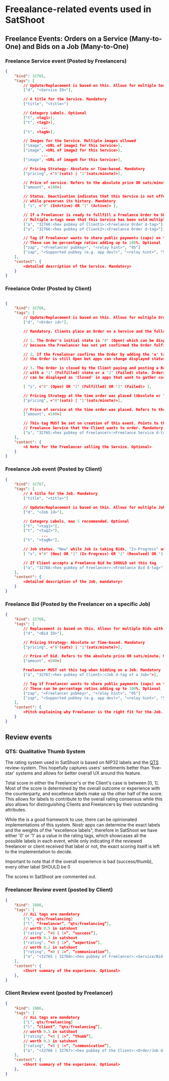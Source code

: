 # Freealance-related events used in SatShoot

## Freelance Events: Orders on a Service (Many-to-One) and Bids on a Job (Many-to-One)

### Freelance Service event (Posted by Freelancers)

```json
{
    "kind": 32765,
    "tags": [
        // Update/Replacement is based on this. Allows for multiple Services with simple edits. Mandatory
        ["d", "<Service ID>"],

        // A title for the Service. Mandatory
        ["title", "<title>"]

        // Category Labels. Optional
        ["t", <tag1>],
        ["t", <tag2>],
                ...
        ["t", <tagN>],

        // Images for the Service. Multiple images allowed
        ["image", <URL of image1 for this Service>],
        ["image", <URL of image2 for this Service>],
                ...
        ["image", <URL of imageN for this Service>],

        // Pricing Strategy: Absolute or Time-based. Mandatory
        ["pricing", <'0'(sats) | '1'(sats/minute)>],

        // Price of service. Refers to the absolute price OR sats/minute. Mandatory
        ["amount", <100>]

        // Status. Deactivation indicates that this Service is not offered anymore
        // while preserves its history. Mandatory
        [ "s", <'0' (InActive) OR '1' (Active)> ],

        // If a Freelancer is ready to fullfill a Freelance Order he SHOULD set this.
        // Multiple a-tags mean that this Service has been sold multiple times
        ["a", "32766:<hex pubkey of Client1>:<Freelance Order d-tag>"],
        ["a", "32766:<hex pubkey of Client2>:<Freelance Order d-tag>"],

        // Tag if Freelancer wants to share public payments (zaps) on this Service
        // These can be percentage ratios adding up to 100%. Optional
        ["zap", "<Freelancer pubkey>", "<relay hint>", "95"]
        ["zap", "<Supported pubkey (e.g. app dev)>", "<relay hint>", "5"]
    ],
    "content": {
        <detailed description of the Service. Mandatory>
    }
}
```

### Freelance Order (Posted by Client)

```json

{
    "kind": 32766,
    "tags": [
        // Update/Replacement is based on this. Allows for multiple Orders with simple edits. Mandatory
        ["d", "<Order id>"],

        // Mandatory. Clients place an Order on a Service and the following happens:

        // 1. The Order's initial state is '0' (Open) which can be displayed as 'Pending' in apps,
        // because the Freelancer has not yet confirmed the Order fulfillment

        // 2. If the Freelancer confirms the Order by adding the 'a' tag of this Order to its Service,
        // the Order is still Open but apps can change displayed status to 'In Fulfillment'

        // 3. The Order is closed by the Client paying and posting a Review. This concludes the Order
        // with a '1' (Fulfilled) state or a '2' (Failed) state. Orders with Fulfilled and Failed states
        // can be displayed as 'Closed' in apps that want to gather cocluded Orders together.

        [ "s", <'0' (Open) OR '1' (Fulfilled) OR '2' (Failed)> ],

        // Pricing Strategy at the time order was placed (Absolute or Time-based). Mandatory
        ["pricing", <'0'(sats) | '1'(sats/minute)>],

        // Price of service at the time order was placed. Refers to the absolute price OR sats/minute. Mandatory
        ["amount", <100>]

        // This tag MUST be set on creation of this event. Points to the
        // Freelance Service that the Client wants to order. Mandatory
        ["a", "32765:<hex pubkey of Freelancer>:<Freelance Service d-tag>"],
    ],
    "content": {
        <A Note for the Freelancer selling the Service. Optional>
    }
}

```

### Freelance Job event (Posted by Client)

```json
{
    "kind": 32767,
    "tags": [
        // A title for the Job. Mandatory
        ["title", "<title>"]

        // Update/Replacement is based on this. Allows for multiple Jobs with simple edits. Mandatory
        ["d", "<Job id>"],

        // Category Labels, max 5 recommended. Optional
        ["t", "<tag1>"],
        ["t", "<tag2>"],
                ...
        ["t", "<tagN>"],

        // Job status. "New" while Job is taking Bids, "In-Progress" as soon as a Bid is taken, and "Resolved/Failed" when the Job is concluded
        [ "s", <'0' (New) OR '1' (In Progress) OR '2' (Resolved) OR '3' (Failed)> ],

        // If Client accepts a Freelance Bid he SHOULD set this tag
        ["a", "32768:<hex pubkey of Freelancer>:<Freelance Bid d-tag>"],
    ],
    "content": {
        <detailed description of the Job, mandatory>
    }
}
```

### Freelance Bid (Posted by the Freelancer on a specific Job)

```json
{
    "kind": 32768,
    "tags": [
        // Replacement is based on this. Allows for multiple Bids with simple edits. Mandatory
        ["d", "<Bid ID>"],

        // Pricing Strategy: Absolute or Time-based. Mandatory
        ["pricing", <'0'(sats) | '1'(sats/minute)>],

        // Price of bid. Refers to the absolute price OR sats/minute. Mandatory
        ["amount", <500>]

        Freelancer MUST set this tag when bidding on a Job. Mandatory
        ["a", "32767:<hex pubkey of Client>:<Job d-tag of a Job>">],

        // Tag if Freelancer wants to share public payments (zaps) on this Service
        // These can be percentage ratios adding up to 100%. Optional
        ["zap", "<Freelancer pubkey>", "<relay hint>", "95"]
        ["zap", "<Supported pubkey (e.g. app dev)>", "<relay hint>", "5"]
    ],
    "content": {
        <Pitch explaining why Freelancer is the right fit for the Job. Optional>,
    }
}
```

## Review events

### QTS: Qualitative Thumb System

The rating system used in SatShoot is based on NIP32 labels and the [QTS](https://habla.news/u/arkinox@arkinox.tech/DLAfzJJpQDS4vj3wSleum) review-system.
This hopefully captures users' sentiments better than 'five-star' systems and
allows for better overall UX around this feature.

Total score in either the Freelancer's or the Client's case is between [0, 1].
Most of the score is determined by the overall outcome or experience with the counterparty,
and excellence labels make up the other half of the score. This allows for labels
to contribute to the overall rating consensus while this also allows for distinguishing
Clients and Freelancers by their outstanding attributes.

While the is a good framework to use, there can be opinionated implementations of this system.
Nostr apps can determine the exact labels and the weights of the "excellence labels",
therefore in SatShoot we have either '0' or '1' as a value in the rating tags,
which showcases all the possible labels in each event, while only indicating if 
the reviewed freelancer or client received that label or not, the exact scoring itself is 
left to the implementation to decide.

Important to note that if the overall experience is bad (success/thumb), every other label SHOULD be 0

The scores in SatShoot are commented out.

### Freelancer Review event (posted by Client)

```json
{
    "kind": 1986,
    "tags": [
        // ALL tags are mandatory
        ["L", qts/freelancing]
        ["l", “freelancer”, “qts/freelancing”],
        // worth 0.5 in satshoot
        ["rating", “<0 | 1>”, “success”],
        // worth 0.3 in satshoot
        ["rating", “<0 | 1>”, “expertise”], 
        // worth 0.2 in satshoot
        ["rating", “<0 | 1>”, “communication”], 
        ["a", "<32765 | 32768>:<hex pubkey of Freelancer>:<Service/Bid d-tag>"],
    ],
    "content": {
        <Short summary of the experience. Optional>
    },
}
```

### Client Review event (posted by Freelancer)

```json
{
    "kind": 1986,
    "tags": [
        // ALL tags are mandatory
        ["L", qts/freelancing]
        ["l", “client”, “qts/freelancing”],
        // worth 0.5 in satshoot
        ["rating", “<0 | 1>”, “thumb”], 
        // worth 0.5 in satshoot
        ["rating", “<0 | 1>”, “communication”], 
        ["a", "<32766 | 32767>:<hex pubkey of the Client>:<Order/Job d-tag>"],
    ],
    "content": {
        <Short summary of the experience. Optional>
    },
}
```
